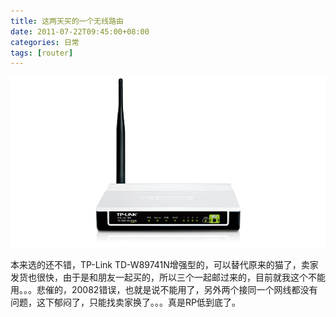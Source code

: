 ```yaml
---
title: 这两天买的一个无线路由
date: 2011-07-22T09:45:00+08:00
categories: 日常
tags: [router]
---
```


![](/uploads/2011/07/td-w89741n.jpg)

本来选的还不错，TP-Link TD-W89741N增强型的，可以替代原来的猫了，卖家发货也很快，由于是和朋友一起买的，所以三个一起邮过来的，目前就我这个不能用。。。悲催的，20082错误，也就是说不能用了，另外两个接同一个网线都没有问题，这下郁闷了，只能找卖家换了。。。真是RP低到底了。
